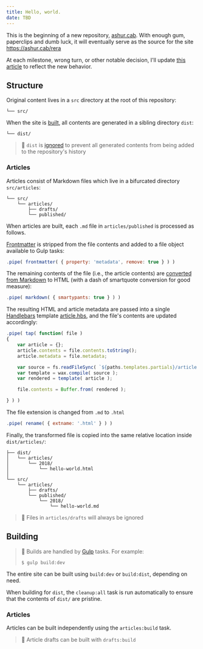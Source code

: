 ```yaml
---
title: Hello, world.
date: TBD
---
```


This is the beginning of a new repository, [ashur.cab][repo]. With enough gum, paperclips and dumb luck, it will eventually serve as the source for the site https://ashur.cab/rera

At each milestone, wrong turn, or other notable decision, I'll update [this article][hello-world] to reflect the new behavior.


## Structure

Original content lives in a `src` directory at the root of this repository:

```
└── src/
```

When the site is [built](#building), all contents are generated in a sibling directory `dist`:

```
└── dist/
```

> 🙈 `dist` is [ignored][gh-.gitignore] to prevent all generated contents from being added to the repository's history

### Articles

Articles consist of Markdown files which live in a bifurcated directory `src/articles`:

```
└── src/
    └── articles/
        ├── drafts/
        └── published/
```

When articles are built, each `.md` file in `articles/published` is processed as follows.

[Frontmatter][gulp-frontmatter] is stripped from the file contents and added to a file object available to Gulp tasks:

```javascript
.pipe( frontmatter( { property: 'metadata', remove: true } ) )
```

The remaining contents of the file (i.e., the article contents) are [converted from Markdown][gulp-markdown] to HTML (with a dash of smartquote conversion for good measure):

```javascript
.pipe( markdown( { smartypants: true } ) )
```

The resulting HTML and article metadata are passed into a single [Handlebars][handlebars] template [article.hbs][gh-article.hbs], and the file's contents are updated accordingly:

```javascript
.pipe( tap( function( file )
{
    var article = {};
    article.contents = file.contents.toString();
    article.metadata = file.metadata;

    var source = fs.readFileSync( `${paths.templates.partials}/article.hbs`, 'utf8' );
    var template = wax.compile( source );
    var rendered = template( article );

    file.contents = Buffer.from( rendered );

} ) )
```

The file extension is changed from `.md` to `.html`

```javascript
.pipe( rename( { extname: '.html' } ) )
```

Finally, the transformed file is copied into the same relative location inside `dist/articles/`:

```
├── dist/
│   └── articles/
│       └── 2018/
│           └── hello-world.html
│
└── src/
    └── articles/
        ├── drafts/
        └── published/
            └── 2018/
                └── hello-world.md

```

> 🙈 Files in `articles/drafts` will always be ignored


## Building

> 🥤 Builds are handled by [Gulp][gulp] tasks. For example:
>
> ```
> $ gulp build:dev
> ```

The entire site can be built using `build:dev` or `build:dist`, depending on need.

When building for `dist`, the `cleanup:all` task is run automatically to ensure that the contents of `dist/` are pristine.


### Articles

Articles can be built independently using the `articles:build` task.

> 📝 Article drafts can be built with `drafts:build`


<!-- Links  -->
[gh-.gitignore]: https://github.com/ashur/ashur.cab/blob/master/.gitignore
[gh-article.hbs]: https://github.com/ashur/ashur.cab/blob/master/src/templates/partials/article.hbs
[gulp]: https://gulpjs.com
[gulp-frontmatter]: https://www.npmjs.com/package/gulp-front-matter
[gulp-markdown]: https://www.npmjs.com/package/gulp-markdown
[handlebars]: http://handlebarsjs.com
[hello-world]: https://ashur.cab/rera/articles/2018/hello-world.html
[repo]: https://github.com/ashur/ashur.cab
